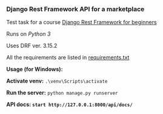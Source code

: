 ### Django Rest Framework API for a marketplace

Test task for a course [Django Rest Framework for beginners](https://stepik.org/course/179999/)

Runs on *Python 3*

Uses DRF ver. 3.15.2

All the requirements are listed in [requirements.txt](/requirements.txt)

**Usage (for Windows):**

**Activate venv:** `.\venv\Scripts\activate`

**Run the server:** `python manage.py runserver`

**API docs: `start http://127.0.0.1:8000/api/docs/`**